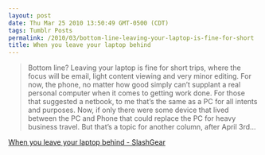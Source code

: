 ```yaml
---
layout: post
date: Thu Mar 25 2010 13:50:49 GMT-0500 (CDT)
tags: Tumblr Posts
permalink: /2010/03/bottom-line-leaving-your-laptop-is-fine-for-short
title: When you leave your laptop behind
---
```


> Bottom line? Leaving your laptop is fine for short trips, where the focus will be email, light content viewing and very minor editing. For now, the phone, no matter how good simply can’t supplant a real personal computer when it comes to getting work done. For those that suggested a netbook, to me that’s the same as a PC for all intents and purposes. Now, if only there were some device that lived between the PC and Phone that could replace the PC for heavy business travel. But that’s a topic for another column, after April 3rd…

[When you leave your laptop behind - SlashGear](http://www.slashgear.com/when-you-leave-your-laptop-behind-2479007/)
